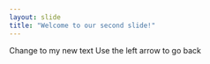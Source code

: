 ```yaml
---
layout: slide
title: "Welcome to our second slide!"
---
```

Change to my new text
Use the left arrow to go back

